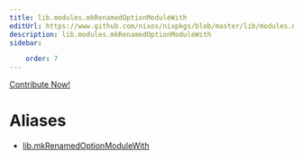 ```yaml
---
title: lib.modules.mkRenamedOptionModuleWith
editUrl: https://www.github.com/nixos/nixpkgs/blob/master/lib/modules.nix#L1143C31
description: lib.modules.mkRenamedOptionModuleWith
sidebar:

    order: 7
---
```


<a href="https://www.github.com/nixos/nixpkgs/blob/master/lib/modules.nix#L1143C31">Contribute Now!</a>


# Aliases

- [lib.mkRenamedOptionModuleWith](/reference/libmkRenamedOptionModuleWith)


